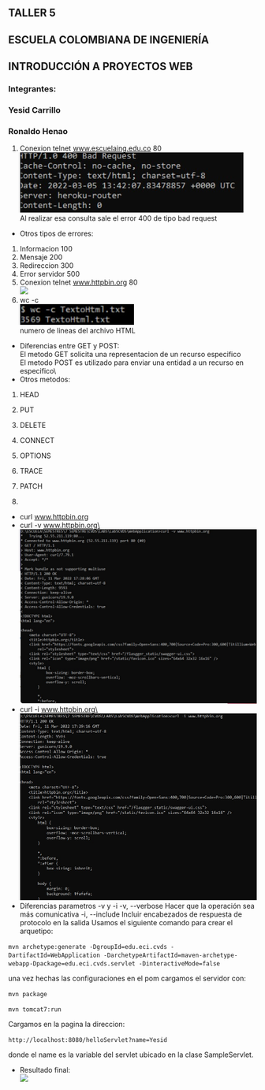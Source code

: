 ## TALLER 5
## ESCUELA COLOMBIANA DE INGENIERÍA
## INTRODUCCIÓN A PROYECTOS WEB
### Integrantes:
### Yesid Carrillo
### Ronaldo Henao

1. Conexion telnet www.escuelaing.edu.co 80\
![](4.jpeg)\
Al realizar esa consulta sale el error 400 de tipo bad request
* Otros tipos de errores:
1. Informacion 100
2. Mensaje 200
3. Redireccion 300
4. Error servidor 500 
2. Conexion telnet www.httpbin.org 80\
![](1.png)
3. wc -c\
![](5.jpeg)\
numero de lineas del archivo HTML
* Diferencias entre GET y POST:\
El metodo GET solicita una representacion de un recurso especifico\
El metodo POST es utilizado para enviar una entidad a un recurso en especifico\
* Otros metodos:
1. HEAD
2. PUT
3. DELETE
4. CONNECT
5. OPTIONS
6. TRACE
7. PATCH

4.
* curl www.httpbin.org
* curl -v www.httpbin.org\
![](2.jpeg)
* curl -i www.httpbin.org\
![](3.jpeg)
* Diferencias parametros -v y -i
-v, --verbose Hacer que la operación sea más comunicativa
-i, --include Incluir encabezados de respuesta de protocolo en la salida
Usamos el siguiente comando para crear el arquetipo:

```mvn archetype:generate -DgroupId=edu.eci.cvds -DartifactId=WebApplication -DarchetypeArtifactId=maven-archetype-webapp-Dpackage=edu.eci.cvds.servlet -DinteractiveMode=false```

una vez hechas las configuraciones en el pom cargamos el servidor con:

```mvn package``` 

```mvn tomcat7:run```

Cargamos en la pagina la direccion:

```http://localhost:8080/helloServlet?name=Yesid```

donde el name es la variable del servlet ubicado en la clase SampleServlet.

* Resultado final:\
![](pagina.jpeg)
